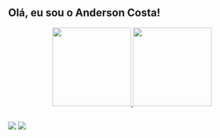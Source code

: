 ## Olá, eu sou o Anderson Costa!
<div align="center">
  <a href="https://github.com/aandersoncp">
  <img height="160em" src="https://github-readme-stats.vercel.app/api?username=aandersoncp&show_icons=true&theme=dark&include_all_commits=true&count_private=true"/>
  <img height="160em" src="https://github-readme-stats.vercel.app/api/top-langs/?username=aandersoncp&layout=compact&langs_count=7&theme=dark"/> 
</div>
  
  ##
 
<div> 

  <a href = "mailto:andersoncosta1297@gmail.com"><img src="https://img.shields.io/badge/-Gmail-%23333?style=for-the-badge&logo=gmail&logoColor=white" target="_blank"></a>
  <a href="https://www.linkedin.com/in/anderson-cp/" target="_blank"><img src="https://img.shields.io/badge/-LinkedIn-%230077B5?style=for-the-badge&logo=linkedin&logoColor=white" target="_blank"></a> 
 
</div>
